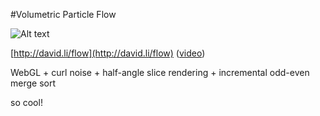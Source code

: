 #Volumetric Particle Flow

![Alt text](http://david.li/images/flowgithub.png)

[http://david.li/flow](http://david.li/flow) ([video](http://www.youtube.com/watch?v=a0hJAZfIRvE))

WebGL + curl noise + half-angle slice rendering + incremental odd-even merge sort

so cool!
